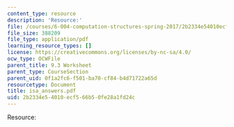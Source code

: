```yaml
---
content_type: resource
description: 'Resource:'
file: /courses/6-004-computation-structures-spring-2017/2b2334e54010ecf566b50fe28a1fd24c_isa_answers.pdf
file_size: 388209
file_type: application/pdf
learning_resource_types: []
license: https://creativecommons.org/licenses/by-nc-sa/4.0/
ocw_type: OCWFile
parent_title: 9.3 Worksheet
parent_type: CourseSection
parent_uid: 0f1a2fc6-f501-ba70-cf84-b4d71722a65d
resourcetype: Document
title: isa_answers.pdf
uid: 2b2334e5-4010-ecf5-66b5-0fe28a1fd24c
---
```

Resource: